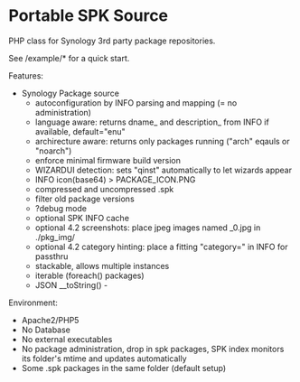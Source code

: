 Portable SPK Source
===================

PHP class for Synology 3rd party package repositories.

See /example/* for a quick start.

Features:
- Synology Package source
    - autoconfiguration by INFO parsing and mapping (= no administration)
    - language aware: returns dname_<lng> and description_<lng> from INFO if available, default="enu"
    - archirecture aware: returns only packages running ("arch" eqauls or "noarch")
    - enforce minimal firmware build version
    - WIZARDUI detection: sets "qinst" automatically to let wizards appear
    - INFO icon(base64) > PACKAGE_ICON.PNG
    - compressed and uncompressed .spk
    - filter old package versions
    - ?debug mode
    - optional SPK INFO cache
    - optional 4.2 screenshots: place jpeg images named <packageid>_0.jpg in ./pkg_img/
    - optional 4.2 category hinting: place a fitting "category=" in INFO for passthru
    - stackable, allows multiple instances
    - iterable (foreach() packages)
    - JSON __toString()
                -


Environment:
- Apache2/PHP5
- No Database
- No external executables
- No package administration, drop in spk packages, SPK index monitors its folder's mtime
  and updates automatically
- Some .spk packages in the same folder (default setup)
